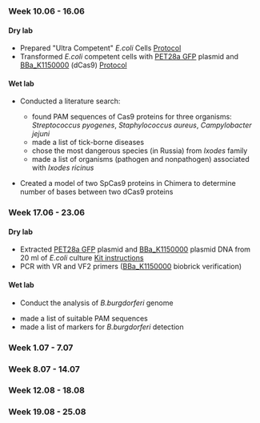 ### Week 10.06 - 16.06

#### Dry lab
- Prepared "Ultra Competent" *E.coli* Cells [Protocol](https://github.com/intbio/2019_igem/blob/master/protocols/bio-protocol143.pdf)
- Transformed *E.coli* competent cells with [PET28a GFP](https://benchling.com/s/seq-S3tBcQb1ENmPLygZHF46) plasmid and [BBa_K1150000](http://parts.igem.org/Part:BBa_K1150000) (dCas9) [Protocol](https://github.com/intbio/2019_igem/blob/master/protocols/bio-protocol143.pdf)

#### Wet lab
- Conducted a literature search: 
   * found PAM sequences of Cas9 proteins for three organisms: *Streptococcus pyogenes*, *Staphylococcus aureus*, *Campylobacter jejuni*
   * made a list of tick-borne diseases
   * chose the most dangerous species (in Russia) from *Ixodes* family
   * made a list of organisms (pathogen and nonpathogen) associated with *Ixodes ricinus* 
  
 - Created a model of two SpCas9 proteins in Chimera to determine number of bases between two dCas9 proteins 

### Week 17.06 - 23.06

#### Dry lab
- Extracted [PET28a GFP](https://benchling.com/s/seq-S3tBcQb1ENmPLygZHF46) plasmid and [BBa_K1150000](http://parts.igem.org/Part:BBa_K1150000) plasmid DNA from 20 ml of *E.coli* culture [Kit instructions]()
- PCR with VR and VF2 primers ([BBa_K1150000](http://parts.igem.org/Part:BBa_K1150000) biobrick verification)

#### Wet lab

- Conduct the analysis of *B.burgdorferi* genome
 * made a list of suitable PAM sequences
 * made a list of markers for *B.burgdorferi* detection
 
 ### Week 1.07 - 7.07
 
 ### Week 8.07 - 14.07
 
 ### Week 12.08 - 18.08
 
 ### Week 19.08 - 25.08
 
